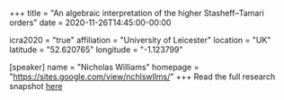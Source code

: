 +++
title = "An algebraic interpretation of the higher Stasheff–Tamari orders"
date = 2020-11-26T14:45:00-00:00

icra2020 = "true"
affiliation = "University of Leicester"
location = "UK"
latitude = "52.620765"
longitude = "-1.123799"

[speaker]
  name = "Nicholas Williams"
  homepage = "https://sites.google.com/view/nchlswllms/"
+++
Read the full research snapshot [here](https://www.icra2020.info/t/williams-nicholas-an-algebraic-interpretation-of-the-higher-stasheff-tamari-orders/282)

